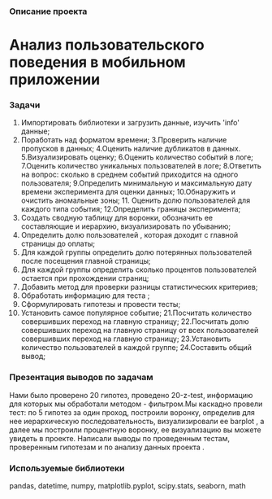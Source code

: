 ### Описание проекта
# Анализ пользовательского поведения в мобильном приложении

### Задачи
1. Импортировать библиотеки и загрузить данные, изучить 'info' данные;
2. Поработать над форматом времени;
3.Проверить наличие пропусков в данных;
4.Оценить наличие дубликатов в данных.
5.Визуализировать оценку;
6.Оценить количество событий в логе;
7.Оценить количество уникальных пользователей в логе;
8.Ответить на вопрос: сколько в среднем событий приходится на одного пользователя;
9.Определить минимальную и максимальную дату времени эксперимента для оценки данных;
10.Обнаружить и очистить аномальные зоны; 11. Оценить долю пользователей для каждого типа события;
12.Определить границы эксперимента; 
13. Создать сводную таблицу для воронки, обозначить ее составляющие и иерархию, визуализировать по убыванию;
14. Определить долю пользователей , которая доходит с главной страницы до оплаты;
15. Для каждой группы определить долю потерянных пользователей после посещения главной страницы;
16. Для каждой группы определить сколько процентов пользователей остается при прохождении страниц;
17. Добавить метод для проверки разницы статистических критериев;
18. Обработать информацию для теста ;
19. Сформулировать гипотезы и провести тесты;
20. Установить самое популярное событие; 
21.Посчитать количество совершивших переход на главную страницу;
22.Посчитать долю совершивших переход на главную страницу от всех пользователей совершивших переход на главную страницу;
23.Установить количество пользователей в каждой группе;
24.Составить общий вывод;

### Презентация выводов по задачам
Нами было проверено 20 гипотез, проведено 20-z-test, информацию для которых мы обработали методом - фильтром.Мы каскадно провели тест: по 5 гипотез за один проход, построили воронку, определив для нее иерархическую последовательность, визуализировали ее barplot , а далее мы построили процентную воронку, ее визуализацию вы можете увидеть в проекте. Написали выводы по проведенным тестам, проверенным гипотезам и по анализу данных проекта .

### Используемые библиотеки
pandas, datetime, numpy, matplotlib.pyplot, scipy.stats, seaborn, math
